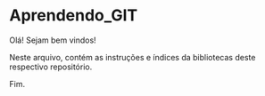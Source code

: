 # Aprendendo_GIT

Olá! Sejam bem vindos!

Neste arquivo, contém as instruções e índices da bibliotecas deste respectivo repositório.

Fim.